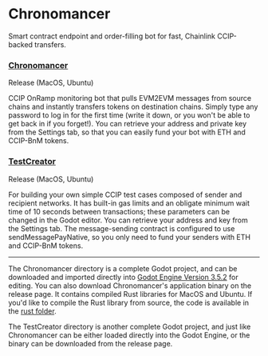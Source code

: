 # Chronomancer
Smart contract endpoint and order-filling bot for fast, Chainlink CCIP-backed transfers.

### [Chronomancer](https://github.com/Cactoidal/Chronomancer/tree/main/Chronomancer)
Release (MacOS, Ubuntu)  

CCIP OnRamp monitoring bot that pulls EVM2EVM messages from source chains and instantly transfers tokens on destination chains.  Simply type any password to log in for the first time (write it down, or you won't be able to get back in if you forget!).   You can retrieve your address and private key from the Settings tab, so that you can easily fund your bot with ETH and CCIP-BnM tokens.

### [TestCreator](https://github.com/Cactoidal/Chronomancer/tree/main/TestCreator)
Release (MacOS, Ubuntu)  

For building your own simple CCIP test cases composed of sender and recipient networks.  It has built-in gas limits and an obligate minimum wait time of 10 seconds between transactions; these parameters can be changed in the Godot editor.  You can retrieve your address and key from the Settings tab.  The message-sending contract is configured to use sendMessagePayNative, so you only need to fund your senders with ETH and CCIP-BnM tokens.
_______
The Chronomancer directory is a complete Godot project, and can be downloaded and imported directly into [Godot Engine Version 3.5.2](https://github.com/godotengine/godot/releases/tag/3.5.2-stable) for editing.  You can also download Chronomancer's application binary on the release page.  It contains compiled Rust libraries for MacOS and Ubuntu.  If you'd like to compile the Rust library from source, the code is available in the [rust folder](https://github.com/Cactoidal/Chronomancer/tree/main/rust).

The TestCreator directory is another complete Godot project, and just like Chronomancer can be either loaded directly into the Godot Engine, or the binary can be downloaded from the release page.
